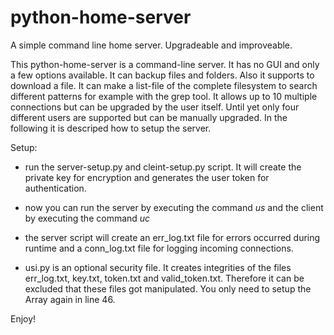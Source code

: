 # python-home-server
A simple command line home server. Upgradeable and improveable.

This python-home-server is a command-line server. It has no GUI 
and only a few options available. It can backup files and folders. Also it
supports to download a file. It can make a list-file of the complete filesystem 
to search different patterns for example with the grep tool. It allows up to 10
multiple connections but can be upgraded by the user itself. Until yet only four 
different users are supported but can be manually upgraded.
In the following it is descriped how to setup the server.

Setup:

- run the server-setup.py and cleint-setup.py script. It will create the private key for encryption and generates the user token for authentication.

- now you can run the server by executing the command *us* and the client by executing the command *uc* 

- the server script will create an err_log.txt file for errors occurred during runtime
  and a conn_log.txt file for logging incoming connections.

- usi.py is an optional security file. It creates integrities of the files err_log.txt, key.txt, token.txt and valid_token.txt.
  Therefore it can be excluded that these files got manipulated.
  You only need to setup the Array again in line 46.

Enjoy!
